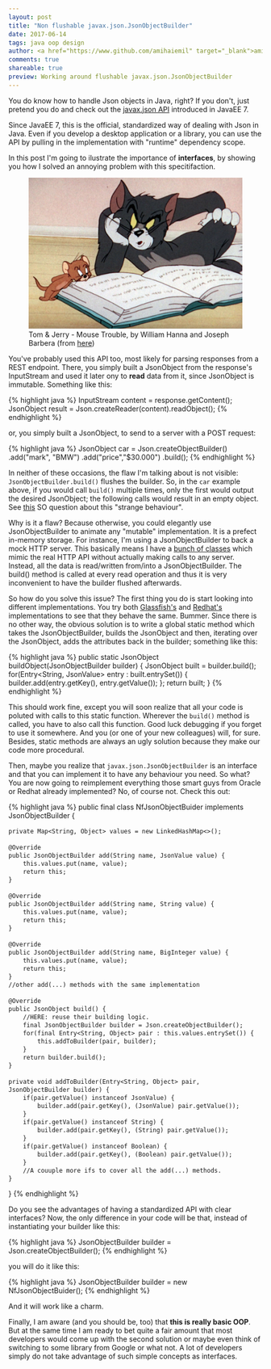```yaml
---
layout: post
title: "Non flushable javax.json.JsonObjectBuilder"
date: 2017-06-14
tags: java oop design
author: <a href="https://www.github.com/amihaiemil" target="_blank">amihaiemil</a>
comments: true
shareable: true
preview: Working around flushable javax.json.JsonObjectBuilder
---
```


You do know how to handle Json objects in Java, right? If you don't, just pretend you do and
check out the [javax.json API](https://docs.oracle.com/javaee/7/api/javax/json/package-frame.html) introduced
in JavaEE 7.

Since JavaEE 7, this is the official, standardized way of dealing with Json in Java. Even if you develop a desktop
application or a library, you can use the API by pulling in the implementation with "runtime" dependency scope.

In this post I'm going to ilustrate the importance of <b>interfaces</b>, by showing you how I solved an annoying problem
with this specitifaction.

<figure class="articleimg">
 <img src="/images/mouse_trouble.PNG" alt="Mouse Trouble">
 <figcaption>
 Tom & Jerry - Mouse Trouble, by  William Hanna and Joseph Barbera (from <a target="\_blank" href="http://tomandjerrycaps.blogspot.co.at/">here</a>)
 </figcaption>
</figure>

You've probably used this API too, most likely for parsing responses from a REST endpoint. There, you simply built a JsonObject
from the response's InputStream and used it later ony to <b>read</b> data from it, since JsonObject is immutable. Something like this:

{% highlight java %}
InputStream content = response.getContent();
JsonObject result = Json.createReader(content).readObject();
{% endhighlight %}

or, you simply built a JsonObject, to send to a server with a POST request:

{% highlight java %}
JsonObject car = Json.createObjectBuilder()
                     .add("mark", "BMW")
                     .add("price","$30.000")
                     .build();
{% endhighlight %}

In neither of these occasions, the flaw I'm talking about is not visible: ``JsonObjectBuilder.build()`` flushes the builder.
So, in the ``car`` example above, if you would call ``build()`` multiple times, only the first would output the desired JsonObject; the following calls
would result in an empty object. See [this](https://stackoverflow.com/questions/35187129/javax-json-strange-behavior) SO question about this "strange behaviour".

Why is it a flaw? Because otherwise, you could elegantly use JsonObjectBuilder to animate any "mutable" implementation. It is a prefect in-memory storage.
For instance, I'm using a JsonObjectBuilder to back a mock HTTP server. This basically means I have a [bunch of classes](https://github.com/decorators-squad/versioneye-api/blob/master/src/main/java/com/amihaiemil/versioneye/MkVersionEye.java) which mimic the real
HTTP API without actually making calls to any server. Instead, all the data is read/written from/into a JsonObjectBuilder. The build() method is called at every
read operation and thus it is very inconvenient to have the builder flushed afterwards.

So how do you solve this issue? The first thing you do is start looking into different implementations. You try both [Glassfish's](https://mvnrepository.com/artifact/org.glassfish/javax.json)
and [Redhat's](https://mvnrepository.com/artifact/org.jboss.resteasy/resteasy-json-p-provider/3.1.3.Final) implementations to see that they behave the same. Bummer.
Since there is no other way, the obvious solution is to write a global static method which takes the JsonObjectBuilder, builds the JsonObject and then, iterating over the JsonObject, adds the attributes back in the builder; something like this:

{% highlight java %}
public static JsonObject buildObject(JsonObjectBuilder builder) {
    JsonObject built = builder.build();
    for(Entry<String, JsonValue> entry : built.entrySet()) {
      builder.add(entry.getKey(), entry.getValue());
    };
    return built;
}
{% endhighlight %}

This should work fine, except you will soon realize that all your code is poluted with calls to this static function. Wherever the ``build()`` method is called, you have to also call this function. Good luck debugging if you forget to use it somewhere. And you (or one of your new colleagues) will, for sure. Besides, static methods are always an ugly solution because they
make our code more procedural.

Then, maybe you realize that ``javax.json.JsonObjectBuilder`` is an interface and that you can implement it to have any behaviour you need.
So what? You are now going to reimplement everything those smart guys from Oracle or Redhat already implemented? No, of course not. Check this out:

{% highlight java %}
public final class NfJsonObjectBuider implements JsonObjectBuilder {

    private Map<String, Object> values = new LinkedHashMap<>();

    @Override
    public JsonObjectBuilder add(String name, JsonValue value) {
        this.values.put(name, value);
        return this;
    }

    @Override
    public JsonObjectBuilder add(String name, String value) {
        this.values.put(name, value);
        return this;
    }

    @Override
    public JsonObjectBuilder add(String name, BigInteger value) {
        this.values.put(name, value);
        return this;
    }
    //other add(...) methods with the same implementation

    @Override
    public JsonObject build() {
        //HERE: reuse their building logic.
        final JsonObjectBuilder builder = Json.createObjectBuilder();
        for(final Entry<String, Object> pair : this.values.entrySet()) {
            this.addToBuilder(pair, builder);
        }
        return builder.build();
    }

    private void addToBuilder(Entry<String, Object> pair, JsonObjectBuilder builder) {
        if(pair.getValue() instanceof JsonValue) {
            builder.add(pair.getKey(), (JsonValue) pair.getValue());
        }
        if(pair.getValue() instanceof String) {
            builder.add(pair.getKey(), (String) pair.getValue());
        }
        if(pair.getValue() instanceof Boolean) {
            builder.add(pair.getKey(), (Boolean) pair.getValue());
        }
        //A couuple more ifs to cover all the add(...) methods.
    }
}
{% endhighlight %}

Do you see the advantages of having a standardized API with clear interfaces?
Now, the only difference in your code will be that, instead of instantiating your builder like this:

{% highlight java %}
JsonObjectBuilder builder = Json.createObjectBuilder();
{% endhighlight %}

you will do it like this:

{% highlight java %}
JsonObjectBuilder builder = new NfJsonObjectBuider();
{% endhighlight %}

And it will work like a charm.

Finally, I am aware (and you should be, too) that **this is really basic OOP**. But at the same time I am ready to bet
quite a fair amount that most developers would come up with the second solution or maybe even think of switching to some library
from Google or what not. A lot of developers simply do not take advantage of such simple concepts as interfaces.
